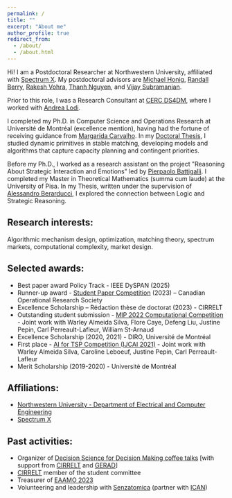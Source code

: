 ```yaml
---
permalink: /
title: ""
excerpt: "About me"
author_profile: true
redirect_from: 
  - /about/
  - /about.html
---
```


Hi! I am a Postdoctoral Researcher at Northwestern University, affiliated with [Spectrum X](https://www.spectrumx.org/). My postdoctoral advisors are [Michael Honig](http://users.ece.northwestern.edu/~mh/), [Randall Berry](http://users.ece.northwestern.edu/~rberry/), [Rakesh Vohra](https://sites.google.com/site/quaerereverum9/), [Thanh Nguyen](https://web.ics.purdue.edu/~nguye161/), and [Vijay Subramanian](https://subramanian.engin.umich.edu/).

Prior to this role, I was a Research Consultant at [CERC DS4DM](https://cerc-datascience.polymtl.ca/), where I worked with [Andrea Lodi](https://tech.cornell.edu/people/andrea-lodi/). 

I completed my Ph.D. in Computer Science and Operations Research at Université de Montréal (excellence mention), having had the fortune of receiving guidance from [Margarida Carvalho](http://margaridacarvalho.org). In my [Doctoral Thesis](https://umontreal.scholaris.ca/items/2be0f4de-cb98-4a10-bb9f-837f54a93f0c), I studied dynamic primitives in stable matching, developing models and algorithms that capture capacity planning and contingent priorities.

Before my Ph.D., I worked as a research assistant on the project "Reasoning About Strategic Interaction and Emotions" led by [Pierpaolo Battigalli](https://dec.unibocconi.eu/people/pierpaolo-battigalli). 
I completed my Master in Theoretical Mathematics (summa cum laude) at the University of Pisa. In my Thesis, written under the supervision of [Alessandro Berarducci](https://people.dm.unipi.it/berardu/), I explored the connection between Logic and Strategic Reasoning. 


## **Research interests**:
Algorithmic mechanism design, optimization, matching theory, spectrum markets, computational complexity, market design. 


## **Selected awards**:
* Best paper award Policy Track - IEEE DySPAN (2025)
* Runner-up award - [Student Paper Competition](https://www.cors.ca/?q=content/student-paper-competition) (2023) – Canadian Operational Research Society
* Excellence Scholarship – Rédaction thèse de doctorat (2023) - CIRRELT
* Outstanding student submission - [MIP 2022 Computational Competition](https://www.mixedinteger.org/2022/competition/) - Joint work with Warley Almeida Silva, Flore Caye, Defeng Liu, Justine Pepin, Carl Perreault-Lafleur, William St-Arnaud
* Excellence Scholarship (2020, 2021) - DIRO, Université de Montréal
* First place - [AI for TSP Competition (IJCAI 2021)](https://www.tspcompetition.com/) - Joint work with Warley Almeida Silva, Caroline Leboeuf, Justine Pepin, Carl Perreault-Lafleur
* Merit Scholarship (2019-2020) - Université de Montréal


## **Affiliations**:
* [Northwestern University - Department of Electrical and Computer Engineering](https://www.mccormick.northwestern.edu/electrical-computer/)
* [Spectrum X](https://www.spectrumx.org/)


## **Past activities**:
* Organizer of [Decision Science for Decision Making coffee talks](https://cerc-datascience.polymtl.ca/coffee/) [with support from [CIRRELT](https://www.cirrelt.ca/) and [GERAD](https://www.gerad.ca/en)]
* [CIRRELT](https://www.cirrelt.ca/) member of the student committee 
* Treasurer of [EAAMO 2023](https://eaamo.org/)
* Volunteering and leadership with [Senzatomica](https://senzatomica.it/) (partner with [ICAN](https://www.icanw.org/)) 

